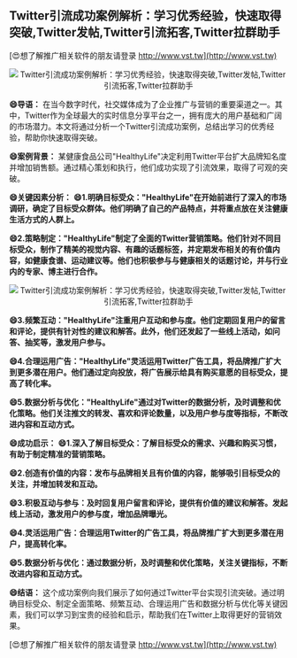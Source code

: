 ## **Twitter引流成功案例解析：学习优秀经验，快速取得突破,Twitter发帖,Twitter引流拓客,Twitter拉群助手**

[😍想了解推广相关软件的朋友请登录 http://www.vst.tw](http://www.vst.tw)

 <center><img src="https://vst.tw/MP4/tuiguang/png/1.png" alt="Twitter引流成功案例解析：学习优秀经验，快速取得突破,Twitter发帖,Twitter引流拓客,Twitter拉群助手"></center>

**😄导语：**
在当今数字时代，社交媒体成为了企业推广与营销的重要渠道之一。其中，Twitter作为全球最大的实时信息分享平台之一，拥有庞大的用户基础和广阔的市场潜力。本文将通过分析一个Twitter引流成功案例，总结出学习的优秀经验，帮助你快速取得突破。

**😄案例背景：**
某健康食品公司"HealthyLife"决定利用Twitter平台扩大品牌知名度并增加销售额。通过精心策划和执行，他们成功实现了引流效果，取得了可观的突破。

**😄关键因素分析：**
**😄1.明确目标受众："HealthyLife"在开始前进行了深入的市场调研，确定了目标受众群体。他们明确了自己的产品特点，并将重点放在关注健康生活方式的人群上。**

**😄2.策略制定："HealthyLife"制定了全面的Twitter营销策略。他们针对不同目标受众，制作了精美的视觉内容、有趣的话题标签，并定期发布相关的有价值内容，如健康食谱、运动建议等。他们也积极参与与健康相关的话题讨论，并与行业内的专家、博主进行合作。**

 <center><img src="https://vst.tw/MP4/tuiguang/png/1.png" alt="Twitter引流成功案例解析：学习优秀经验，快速取得突破,Twitter发帖,Twitter引流拓客,Twitter拉群助手"></center>

**😄3.频繁互动："HealthyLife"注重用户互动和参与度。他们定期回复用户的留言和评论，提供有针对性的建议和解答。此外，他们还发起了一些线上活动，如问答、抽奖等，激发用户参与。**

**😄4.合理运用广告："HealthyLife"灵活运用Twitter广告工具，将品牌推广扩大到更多潜在用户。他们通过定向投放，将广告展示给具有购买意愿的目标受众，提高了转化率。**

**😄5.数据分析与优化："HealthyLife"通过对Twitter的数据分析，及时调整和优化策略。他们关注推文的转发、喜欢和评论数量，以及用户参与度等指标，不断改进内容和互动方式。**

**😄成功启示：**
**😄1.深入了解目标受众：了解目标受众的需求、兴趣和购买习惯，有助于制定精准的营销策略。**

**😄2.创造有价值的内容：发布与品牌相关且有价值的内容，能够吸引目标受众的关注，并增加转发和互动。**

**😄3.积极互动与参与：及时回复用户留言和评论，提供有价值的建议和解答。发起线上活动，激发用户的参与度，增加品牌曝光。**

**😄4.灵活运用广告：合理运用Twitter的广告工具，将品牌推广扩大到更多潜在用户，提高转化率。**

**😄5.数据分析与优化：通过数据分析，及时调整和优化策略，关注关键指标，不断改进内容和互动方式。**

**😄结语：**
这个成功案例向我们展示了如何通过Twitter平台实现引流突破。通过明确目标受众、制定全面策略、频繁互动、合理运用广告和数据分析与优化等关键因素，我们可以学习到宝贵的经验和启示，帮助我们在Twitter上取得更好的营销效果。

[😍想了解推广相关软件的朋友请登录 http://www.vst.tw](http://www.vst.tw)



